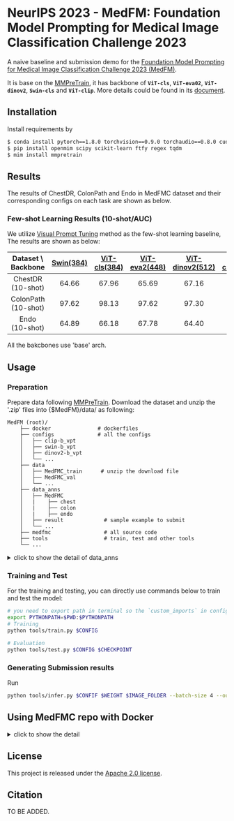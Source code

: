 # NeurIPS 2023 - MedFM: Foundation Model Prompting for Medical Image Classification Challenge 2023

A naive baseline and submission demo for the [Foundation Model Prompting for Medical Image Classification Challenge 2023 (MedFM)](https://medfm2023.grand-challenge.org/medfm2023/).

It is base on the [MMPreTrain](https://github.com/open-mmlab/mmpretrain), it has backbone of **`ViT-cls`**, **`ViT-eva02`**, **`ViT-dinov2`**, **`Swin-cls`** and **`ViT-clip`**. More details could be found in its [document](https://mmpretrain.readthedocs.io/en/latest/index.html).

## Installation

Install requirements by

```bash
$ conda install pytorch==1.8.0 torchvision==0.9.0 torchaudio==0.8.0 cudatoolkit=10.1 -c pytorch
$ pip install openmim scipy scikit-learn ftfy regex tqdm
$ mim install mmpretrain
```

## Results

The results of ChestDR, ColonPath and Endo in MedFMC dataset and their corresponding configs on each task are shown as below.

### Few-shot Learning Results (10-shot/AUC)

We utilize [Visual Prompt Tuning](https://github.com/KMnP/vpt) method as the few-shot learning baseline, 
The results are shown as below:

|  Dataset \ Backbone  |   [Swin(384)](./configs/swin-b_vpt/)  |  [ViT-cls(384)](./configs/vit-b_vpt/) |  [ViT-eva2(448)](./configs/eva-b_vpt/) |  [ViT-dinov2(512)](./configs/dinov2-b_vpt/) | [ViT-clip(384)](./configs/clip-b_vpt/) |
| :------------------: |  :----: | :------: | :------:  |  :---------: | :------: | 
|  ChestDR (10-shot)   |  64.66  |   67.96  |   65.69   |      67.16   |   66.60  |
| ColonPath (10-shot)  |  97.62  |   98.13  |   97.62   |      97.30   |   98.11  |
|     Endo (10-shot)   |  64.89  |   66.18  |   67.78   |      64.40   |   65.79  |
 
 All the bakcbones use 'base' arch.

## Usage

### Preparation

Prepare data following [MMPreTrain](https://github.com/open-mmlab/mmpretrain). Download the dataset and unzip the '.zip' files into {$MedFM}/data/ as following: 

```text
MedFM (root)/
    ├── docker               # dockerfiles
    ├── configs              # all the configs
    │   ├── clip-b_vpt
    │   ├── swin-b_vpt
    │   ├── dinov2-b_vpt
    │   └── ...
    ├── data               
    │   ├── MedFMC_train      # unzip the download file
    │   ├── MedFMC_val
    │   └── ...
    ├── data_anns
    │   ├── MedFMC
    │   |    ├── chest
    │   |    ├── colon
    │   |    ├── endo
    │   ├── result             # sample example to submit 
    │   └── ...
    ├── medfmc                 # all source code
    ├── tools                  # train, test and other tools
    └── ...
```

<details><summary>click to show the detail of data_anns</summary>

Noted that the `.txt` files includes data split information for fully supervised learning and few-shot learning tasks.
The public dataset is splited to `trainval.txt` and `test_WithLabel.txt`, and `trainval.txt` is also splited to `train_20.txt` and `val_20.txt` where `20` means the training data makes up 20% of `trainval.txt`.
And the `test_WithoutLabel.txt` of each dataset is validation set.

Corresponding `.txt` files are stored at `./data_anns/` folder, the few-shot learning data split files `{dataset}_{N_shot}-shot_train/val_exp{N_exp}.txt` could also be generated as below:

```shell
python tools/generate_few-shot_file.py
```

Where `N_shot` is 1,5 and 10, respectively, the shot is of patient(i.e., 1-shot means images of certain one patient are all counted as one), not number of images.

The `images` in each dataset folder contains its images, which could be achieved from original dataset.

</details>

### Training and Test

For the training and testing, you can directly use commands below to train and test the model:

```bash
# you need to export path in terminal so the `custom_imports` in config would work
export PYTHONPATH=$PWD:$PYTHONPATH
# Training
python tools/train.py $CONFIG

# Evaluation
python tools/test.py $CONFIG $CHECKPOINT 

```

### Generating Submission results

Run

```bash
python tools/infer.py $CONFIF $WEIGHT $IMAGE_FOLDER --batch-size 4 --out $OUT_FILE_PATH
```

## Using MedFMC repo with Docker

<details><summary>click to show the detail</summary>

More details of Docker could be found in this [tutorial](https://nbviewer.org/github/ericspod/ContainersForCollaboration/blob/master/ContainersForCollaboration.ipynb).

### Preparation of Docker

We provide a [Dockerfile](./docker/Dockerfile) to build an image. Ensure that your [docker version](https://docs.docker.com/engine/install/) >=19.03.

```
# build an image with PyTorch 1.11, CUDA 11.3
# If you prefer other versions, just modified the Dockerfile
docker build -t medfmc docker/
```

Run it with

```
docker run --gpus all --shm-size=8g -it -v {DATA_DIR}:/medfmc/data medfmc
```

### Build Docker and make sanity test



The submitted docker will be evaluated by the following command:

```bash
docker container run --gpus all --shm-size=8g -m 28G -it --name teamname --rm -v $PWD:/medfmc_exp -v $PWD/data:/medfmc_exp/data teamname:latest /bin/bash -c "sh /medfmc_exp/run.sh"
```

- `--gpus`: specify the available GPU during inference
- `-m`: spedify the maximum RAM
- `--name`: container name during running
- `--rm`: remove the container after running
- `-v $PWD:/medfmc_exp`: map local codebase folder to Docker `medfmc_exp` folder.
- `-v $PWD/data:/medfmc_exp/data`: map local codebase folder to Docker `medfmc_exp/data` folder.
- `teamname:latest`: docker image name (should be `teamname`) and its version tag. **The version tag should be `latest`**. Please do not use `v0`, `v1`... as the version tag
- `/bin/bash -c "sh run.sh"`: start the prediction command.

Assuming the team name is `baseline`, the Docker build command is

```shell
docker build -t baseline .
```

> During the inference, please monitor the GPU memory consumption using `watch nvidia-smi`. The GPU memory consumption should be less than 10G. Otherwise, it will run into an OOM error on the official evaluation server.

### 3) Save Docker

```shell
docker save baseline | gzip -c > baseline.tar.gz
```

</details>

## License

This project is released under the [Apache 2.0 license](LICENSE).

## Citation

TO BE ADDED.
